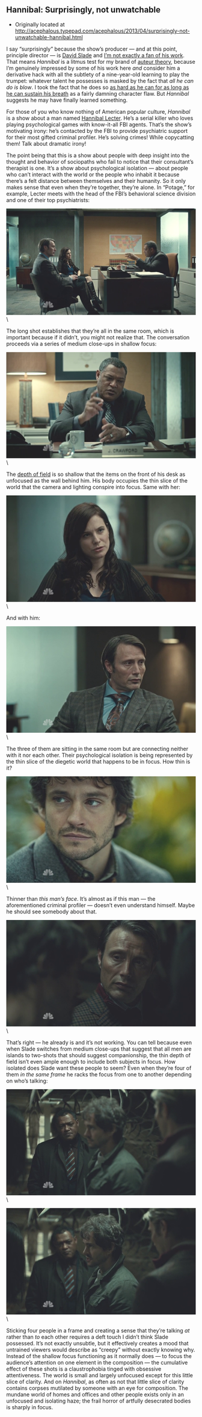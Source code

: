 ## Hannibal: Surprisingly, not unwatchable

 * Originally located at http://acephalous.typepad.com/acephalous/2013/04/surprisingly-not-unwatchable-hannibal.html


I say “surprisingly” because the show’s producer — and at this point, principle director — is [David Slade](http://www.imdb.com/name/nm1720541/) and [I’m not exactly a fan of his work](http://acephalous.typepad.com/acephalous/2011/03/how-to-ruin-thirty-days-in-a-night.html). That means *Hannibal* is a litmus test for my brand of [auteur theory](http://en.wikipedia.org/wiki/Auteur_theory), because I’m genuinely impressed by some of his work here *and* consider him a derivative hack with all the subtlety of a nine-year-old learning to play the trumpet: whatever talent he possesses is masked by the fact that *all he can do is blow*. I took the fact that he does so [as hard as he can for as long as he can sustain his breath](http://www.amazon.com/exec/obidos/ASIN/B001UV4XFG/diesekoschmar-20) as a fairly damning character flaw. But *Hannibal* suggests he may have finally learned something.

For those of you who know nothing of American popular culture, *Hannibal* is a show about a man named [Hannibal Lecter](http://en.wikipedia.org/wiki/Hannibal_Lecter). He’s a serial killer who loves playing psychological games with know-it-all FBI agents. That’s the show’s motivating irony: he’s contacted by the FBI to provide psychiatric support for their most gifted criminal profiler. He’s solving crimes! While copycatting them! Talk about dramatic irony!

The point being that this is a show about people with deep insight into the thought and behavior of sociopaths who fail to notice that their consultant’s therapist is one. It’s a show about psychological isolation — about people who can’t interact with the world or the people who inhabit it because there’s a felt distance between themselves and their humanity. So it only makes sense that even when they’re together, they’re alone. In “Potage,” for example, Lecter meets with the head of the FBI’s behavioral science division and one of their top psychiatrists:

![hannibal00002](images/tv/hannibal-2/hannibal00002.png)\

The long shot establishes that they’re all in the same room, which is important because if it didn’t, you might not realize that. The conversation proceeds via a series of medium close-ups in shallow focus:

![hannibal00001](images/tv/hannibal-2/hannibal00001.png)\

The [depth of field](http://classes.yale.edu/film-analysis/htmfiles/cinematography.htm#38662) is so shallow that the items on the front of his desk as unfocused as the wall behind him. His body occupies the thin slice of the world that the camera and lighting conspire into focus. Same with her:

![hannibal00005](images/tv/hannibal-2/hannibal00005.png)\

And with him:

![hannibal00010](images/tv/hannibal-2/hannibal00010.png)\

The three of them are sitting in the same room but are connecting neither with it nor each other. Their psychological isolation is being represented by the thin slice of the diegetic world that happens to be in focus. How thin is it?

![hannibal00011](images/tv/hannibal-2/hannibal00011.png)\

Thinner than *this man’s face*. It’s almost as if this man — the aforementioned criminal profiler — doesn’t even understand himself. Maybe he should see somebody about that.

![hannibal00012](images/tv/hannibal-2/hannibal00012.png)\

That’s right — he already is and it’s not working. You can tell because even when Slade switches from medium close-ups that suggest that all men are islands to two-shots that should suggest companionship, the thin depth of field isn’t even ample enough to include both subjects in focus. How isolated does Slade want these people to seem? Even when they’re four of them *in the same frame* he racks the focus from one to another depending on who’s talking:

![hannibal00013](images/tv/hannibal-2/hannibal00013.png)\

![hannibal00014](images/tv/hannibal-2/hannibal00014.png)\

Sticking four people in a frame and creating a sense that they’re talking *at* rather than *to* each other requires a deft touch I didn’t think Slade possessed. It’s not exactly unsubtle, but it effectively creates a mood that untrained viewers would describe as “creepy” without exactly knowing why. Instead of the shallow focus functioning as it normally does — to focus the audience’s attention on one element in the composition — the cumulative effect of these shots is a claustrophobia tinged with obsessive attentiveness. The world is small and largely unfocused except for this little slice of clarity. And on *Hannibal*, as often as not that little slice of clarity contains corpses mutilated by someone with an eye for composition. The mundane world of homes and offices and other people exists only in an unfocused and isolating haze; the frail horror of artfully desecrated bodies is sharply in focus.
